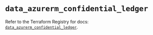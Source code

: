 # `data_azurerm_confidential_ledger`

Refer to the Terraform Registry for docs: [`data_azurerm_confidential_ledger`](https://registry.terraform.io/providers/hashicorp/azurerm/3.112.0/docs/data-sources/confidential_ledger).
